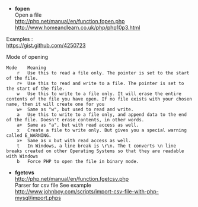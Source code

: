 * **fopen**   
Open a file    
http://php.net/manual/en/function.fopen.php   
http://www.homeandlearn.co.uk/php/php10p3.html

Examples :    
https://gist.github.com/4250723

Mode of opening
```
Mode	Meaning
 	r	Use this to read a file only. The pointer is set to the start of the file.
 	r+	Use this to read and write to a file. The pointer is set to the start of the file.
 	w	Use this to write to a file only. It will erase the entire contents of the file you have open. If no file exists with your chosen name, then it will create one for you
 	w+	Same as "w", but used to read and write.
 	a	Use this to write to a file only, and append data to the end of the file. Doesn't erase contents, in other words.
 	a+	Same as "a", but with read access as well.
 	x	Create a file to write only. But gives you a special warning called E_WARNING.
 	x+	Same as x but with read access as well.
 	t	In Windows, a line break is \r\n. The t converts \n line breaks created on other Operating Systems so that they are readable with Windows
 	b	Force PHP to open the file in binary mode.
```

* **fgetcvs**   
http://php.net/manual/en/function.fgetcsv.php   
Parser for csv file 
See example   
http://www.johnboy.com/scripts/import-csv-file-with-php-mysql/import.phps